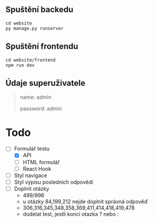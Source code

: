 ## Spuštění backedu
    cd website
    py manage.py runserver

## Spuštění frontendu
    cd website/frontend
    npm run dev

## Údaje superuživatele

>name: admin
>
>password: admin

# Todo
- [ ] Formulář testu
    - [x] API
    - [ ] HTML formulář
    - [ ] React Hook
- [ ] Styl navigace
- [ ] Styl výpisu posledních odpovědí
- [ ] Doplnit otázky
    - 499/996
    - u otázky 84,199,212 nejde doplnit správná odpověď
    - 306,316,345,348,358,369,411,414,418,419,478
    - dodelat test, jestli konci otazka ? nebo :